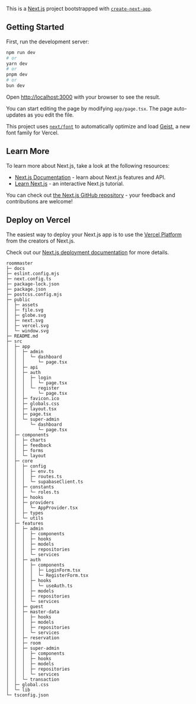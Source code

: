 This is a [Next.js](https://nextjs.org) project bootstrapped with [`create-next-app`](https://nextjs.org/docs/app/api-reference/cli/create-next-app).

## Getting Started

First, run the development server:

```bash
npm run dev
# or
yarn dev
# or
pnpm dev
# or
bun dev
```

Open [http://localhost:3000](http://localhost:3000) with your browser to see the result.

You can start editing the page by modifying `app/page.tsx`. The page auto-updates as you edit the file.

This project uses [`next/font`](https://nextjs.org/docs/app/building-your-application/optimizing/fonts) to automatically optimize and load [Geist](https://vercel.com/font), a new font family for Vercel.

## Learn More

To learn more about Next.js, take a look at the following resources:

- [Next.js Documentation](https://nextjs.org/docs) - learn about Next.js features and API.
- [Learn Next.js](https://nextjs.org/learn) - an interactive Next.js tutorial.

You can check out [the Next.js GitHub repository](https://github.com/vercel/next.js) - your feedback and contributions are welcome!

## Deploy on Vercel

The easiest way to deploy your Next.js app is to use the [Vercel Platform](https://vercel.com/new?utm_medium=default-template&filter=next.js&utm_source=create-next-app&utm_campaign=create-next-app-readme) from the creators of Next.js.

Check out our [Next.js deployment documentation](https://nextjs.org/docs/app/building-your-application/deploying) for more details.

```
roommaster
├─ docs
├─ eslint.config.mjs
├─ next.config.ts
├─ package-lock.json
├─ package.json
├─ postcss.config.mjs
├─ public
│  ├─ assets
│  ├─ file.svg
│  ├─ globe.svg
│  ├─ next.svg
│  ├─ vercel.svg
│  └─ window.svg
├─ README.md
├─ src
│  ├─ app
│  │  ├─ admin
│  │  │  └─ dashboard
│  │  │     └─ page.tsx
│  │  ├─ api
│  │  ├─ auth
│  │  │  ├─ login
│  │  │  │  └─ page.tsx
│  │  │  └─ register
│  │  │     └─ page.tsx
│  │  ├─ favicon.ico
│  │  ├─ globals.css
│  │  ├─ layout.tsx
│  │  ├─ page.tsx
│  │  └─ super-admin
│  │     └─ dashboard
│  │        └─ page.tsx
│  ├─ components
│  │  ├─ charts
│  │  ├─ feedback
│  │  ├─ forms
│  │  └─ layout
│  ├─ core
│  │  ├─ config
│  │  │  ├─ env.ts
│  │  │  ├─ routes.ts
│  │  │  └─ supabaseClient.ts
│  │  ├─ constants
│  │  │  └─ roles.ts
│  │  ├─ hooks
│  │  ├─ providers
│  │  │  └─ AppProvider.tsx
│  │  ├─ types
│  │  └─ utils
│  ├─ features
│  │  ├─ admin
│  │  │  ├─ components
│  │  │  ├─ hooks
│  │  │  ├─ models
│  │  │  ├─ repositories
│  │  │  └─ services
│  │  ├─ auth
│  │  │  ├─ components
│  │  │  │  ├─ LoginForm.tsx
│  │  │  │  └─ RegisterForm.tsx
│  │  │  ├─ hooks
│  │  │  │  └─ useAuth.ts
│  │  │  ├─ models
│  │  │  ├─ repositories
│  │  │  └─ services
│  │  ├─ guest
│  │  ├─ master-data
│  │  │  ├─ hooks
│  │  │  ├─ models
│  │  │  ├─ repositories
│  │  │  └─ services
│  │  ├─ reservation
│  │  ├─ room
│  │  ├─ super-admin
│  │  │  ├─ components
│  │  │  ├─ hooks
│  │  │  ├─ models
│  │  │  ├─ repositories
│  │  │  └─ services
│  │  └─ transaction
│  ├─ global.css
│  └─ lib
└─ tsconfig.json

```